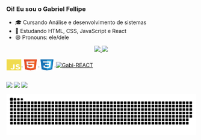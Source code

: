 ### Oi! Eu sou o Gabriel Fellipe



- 🎓 Cursando Análise e desenvolvimento de sistemas
- 🌱 Estudando HTML, CSS, JavaScript e React
-  😄 Pronouns: ele/dele


<div align="center">
  <a href="https://github.com/gfellipe">
  <img height="180em" src="https://github-readme-stats.vercel.app/api?username=gfellipe&show_icons=true&theme=dracula&include_all_commits=true&count_private=true"/>
  <img height="180em" src="https://github-readme-stats.vercel.app/api/top-langs/?username=gfellipe&layout=compact&langs_count=7&theme=dracula"/>
</div>

<div style="display: inline_block"><br>
  <img align="center" alt="Gabi-Js" height="30" width="40" src="https://raw.githubusercontent.com/devicons/devicon/master/icons/javascript/javascript-plain.svg">
  <img align="center" alt="Gabi-HTML" height="30" width="40" src="https://raw.githubusercontent.com/devicons/devicon/master/icons/html5/html5-original.svg">
  <img align="center" alt="Gabi-CSS" height="30" width="40" src="https://raw.githubusercontent.com/devicons/devicon/master/icons/css3/css3-original.svg">
  <img align="center" alt="Gabi-REACT" height="30" width="40" src="https://raw.githubusercontent.com/devicons/devicon/master/icons/react/react.svg">
</div>

##

<div>
  <a href="https://instagram.com/gfellipe13" target="_blank"><img src="https://img.shields.io/badge/-Instagram-%23E4405F?style=for-the-badge&logo=instagram&logoColor=white" target="_blank"></a>
  <a href = "mailto:contatogfillipe@gmail.com"><img src="https://img.shields.io/badge/-Gmail-%23333?style=for-the-badge&logo=gmail&logoColor=white" target="_blank"></a>
  <a href="https://www.linkedin.com/in/gabriel-fellipe-88307223a" target="_blank"><img src="https://img.shields.io/badge/-LinkedIn-%230077B5?style=for-the-badge&logo=linkedin&logoColor=white" target="_blank"></a> 
</div>

![Snake animation](https://github.com/gfellipe/gfellipe/blob/output/github-contribution-grid-snake.svg)
